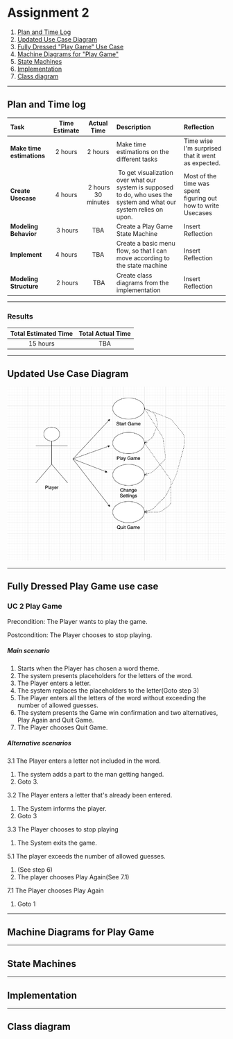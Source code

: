 # Assignment 2
1. [Plan and Time Log](#plan-and-time-log)
2. [Updated Use Case Diagram](#updated-use-case-diagram)
3. [Fully Dressed "Play Game" Use Case](#fully-dressed-play-game-use-case)
4. [Machine Diagrams for "Play Game"](#machine-diagrams-for-play-game)
5. [State Machines](#state-machines)
6. [Implementation](#implementation)
7. [Class diagram](#class-diagram)

***

## Plan and Time log
|   Task   |   Time Estimate   |   Actual Time |   Description | Reflection |
|   :------ |   :----------:    |   :--------:  |   :--- |:---
| **Make time estimations** | 2 hours | 2 hours | Make time estimations on the different tasks | Time wise I'm surprised that it went as expected. |
| **Create Usecase** | 4 hours | 2 hours 30 minutes | To get visualization over what our system is supposed to do, who uses the system and what our system relies on upon.| Most of the time was spent figuring out how to write Usecases |
| **Modeling Behavior** | 3 hours | TBA |   Create a Play Game State Machine | Insert Reflection |
| **Implement** | 4 hours | TBA | Create a basic menu flow, so that I can move according to the state machine | Insert Reflection |
| **Modeling Structure** | 2 hours | TBA | Create class diagrams from the implementation | Insert Reflection | 

***

### Results
|   Total Estimated Time | Total Actual Time | 
| :------:               | :-------:         |
|   15 hours             | TBA


***

## Updated Use Case Diagram

![Alt text][logo]

[logo]: Project-Documentation/Images/Usecase-Model.png "Logo Title Text 2"

***

## Fully Dressed Play Game use case

### UC 2 Play Game

Precondition: The Player wants to play the game.

Postcondition: The Player chooses to stop playing.

##### Main scenario

1. Starts when the Player has chosen a word theme.
2. The system presents placeholders for the letters of the word.
3. The Player enters a letter.
4. The system replaces the placeholders to the letter(Goto step 3)
5. The Player enters all the letters of the word without exceeding the number of allowed guesses.
6. The system presents the Game win confirmation and two alternatives, Play Again and Quit Game.
7. The Player chooses Quit Game.

##### Alternative scenarios

3.1 The Player enters a letter not included in the word.

1. The system adds a part to the man getting hanged.
2. Goto 3.

3.2 The Player enters a letter that's already been entered.

1. The System informs the player.
2. Goto 3

3.3 The Player chooses to stop playing

1. The System exits the game.

5.1 The player exceeds the number of allowed guesses.
1. (See step 6)
2. The player chooses Play Again(See 7.1)

7.1 The Player chooses Play Again
1. Goto 1

***

## Machine Diagrams for Play Game

***

## State Machines

***

## Implementation

***

## Class diagram